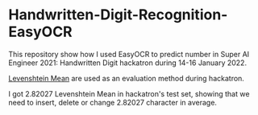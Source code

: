 # Handwritten-Digit-Recognition-EasyOCR

This repository show how I used EasyOCR to predict number in Super AI Engineer 2021: Handwritten Digit hackatron during 14-16 January 2022.

[Levenshtein Mean](https://en.wikipedia.org/wiki/Levenshtein_distance) are used as an evaluation method during hackatron.

I got 2.82027 Levenshtein Mean in hackatron's test set, showing that we need to insert, delete or change 2.82027 character in average.
